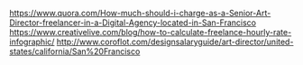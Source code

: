https://www.quora.com/How-much-should-i-charge-as-a-Senior-Art-Director-freelancer-in-a-Digital-Agency-located-in-San-Francisco
https://www.creativelive.com/blog/how-to-calculate-freelance-hourly-rate-infographic/
http://www.coroflot.com/designsalaryguide/art-director/united-states/california/San%20Francisco